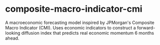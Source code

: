 # composite-macro-indicator-cmi
A macroeconomic forecasting model inspired by JPMorgan's Composite Macro Indicator (CMI). Uses economic indicators to construct a forward-looking diffusion index that predicts real economic momentum 6 months ahead.
